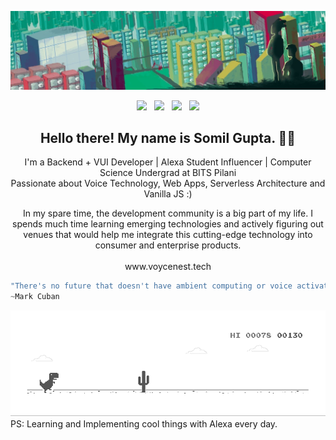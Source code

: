 ![image](https://github.com/somilg050/somilg050/blob/master/coolBE.jpeg)
<p align='center'>
<a href="https://dev.to/somilg050"><img height="30" src="https://raw.githubusercontent.com/stephenajulu/WaylonWalker/main/icon/dev.png"></a>&nbsp;&nbsp;
<a href="https://twitter.com/ssomilg050"><img height="30" src="https://github.com/stephenajulu/WaylonWalker/blob/main/icon/twitter.png?raw=true"></a>&nbsp;&nbsp;
<a href="https://instagram.com/somil._.gupta"><img height="30" src="https://github.com/stephenajulu/WaylonWalker/blob/main/icon/instagram.jpg?raw=true"></a>&nbsp;&nbsp;
<a href="https://www.linkedin.com/in/somil-gupta-74222b136/"><img height="30" src="https://github.com/stephenajulu/WaylonWalker/blob/main/icon/linkedin.png?raw=true"></a>
</p>

<h2 align="center">Hello there! My name is Somil Gupta. 👋🤓</h2>
<p align="center">I'm a Backend + VUI Developer | Alexa Student Influencer | Computer Science Undergrad at BITS Pilani</br>
Passionate about Voice Technology, Web Apps, Serverless Architecture and Vanilla JS :)  
</p>
<p align="center">In my spare time, the development community is a big part of my life. I spends much time learning emerging technologies and actively figuring out venues that would help me integrate this cutting-edge technology into consumer and enterprise products.</br></br>www.voycenest.tech
  
```javascript
"There's no future that doesn't have ambient computing or voice activation."
~Mark Cuban
```
![image](https://github.com/somilg050/somilg050/blob/master/dino.gif)</br>
PS: Learning and Implementing cool things with Alexa every day.
</p>
